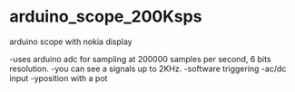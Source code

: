 # arduino_scope_200Ksps
arduino scope with nokia display

-uses arduino adc for sampling at 200000 samples per second, 6 bits resolution.
-you can see a signals up to 2KHz.
-software triggering
-ac/dc input
-yposition with a pot
